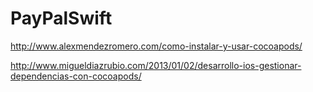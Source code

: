 # PayPalSwift

http://www.alexmendezromero.com/como-instalar-y-usar-cocoapods/

http://www.migueldiazrubio.com/2013/01/02/desarrollo-ios-gestionar-dependencias-con-cocoapods/
